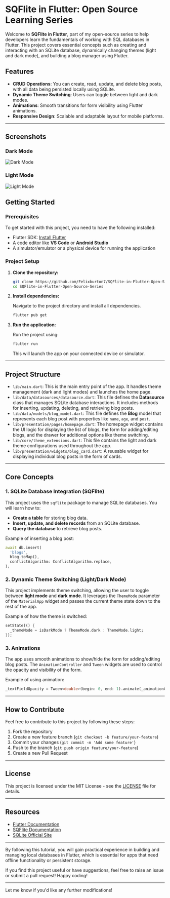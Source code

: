 # SQFlite in Flutter: Open Source Learning Series

Welcome to **SQFlite in Flutter**, part of my open-source series to help developers learn the fundamentals of working with SQL databases in Flutter. This project covers essential concepts such as creating and interacting with an SQLite database, dynamically changing themes (light and dark mode), and building a blog manager using Flutter.

## Features

- **CRUD Operations**: You can create, read, update, and delete blog posts, with all data being persisted locally using SQLite.
- **Dynamic Theme Switching**: Users can toggle between light and dark modes.
- **Animations**: Smooth transitions for form visibility using Flutter animations.
- **Responsive Design**: Scalable and adaptable layout for mobile platforms.

---

## Screenshots

### Dark Mode
![Dark Mode](assets/images/simulator_screenshot_206DA7F9-034E-42AA-B5F9-F9776952FAE1.png)

### Light Mode
![Light Mode](assets/images/Simulator%20Screenshot%20-%20iPhone%2015%20-%202024-09-07%20at%2015.25.31.png)


## Getting Started

### Prerequisites

To get started with this project, you need to have the following installed:

- Flutter SDK: [Install Flutter](https://flutter.dev/docs/get-started/install)
- A code editor like **VS Code** or **Android Studio**
- A simulator/emulator or a physical device for running the application

### Project Setup

1. **Clone the repository:**

   ```bash
   git clone https://github.com/Felixburton7/SQFlite-in-Flutter-Open-Source-Series.git
   cd SQFlite-in-Flutter-Open-Source-Series
   ```

2. **Install dependencies:**

   Navigate to the project directory and install all dependencies.

   ```bash
   flutter pub get
   ```

3. **Run the application:**

   Run the project using:

   ```bash
   flutter run
   ```

   This will launch the app on your connected device or simulator.

---

## Project Structure

- `lib/main.dart`: This is the main entry point of the app. It handles theme management (dark and light modes) and launches the home page.
- `lib/data/datasources/datasource.dart`: This file defines the **Datasource** class that manages SQLite database interactions. It includes methods for inserting, updating, deleting, and retrieving blog posts.
- `lib/data/models/blog_model.dart`: This file defines the **Blog** model that represents each blog post with properties like `name`, `age`, and `post`.
- `lib/presentation/pages/homepage.dart`: The homepage widget contains the UI logic for displaying the list of blogs, the form for adding/editing blogs, and the drawer for additional options like theme switching.
- `lib/core/theme_extensions.dart`: This file contains the light and dark theme configurations used throughout the app.
- `lib/presentation/widgets/blog_card.dart`: A reusable widget for displaying individual blog posts in the form of cards.

---

## Core Concepts

### 1. **SQLite Database Integration (SQFlite)**

This project uses the `sqflite` package to manage SQLite databases. You will learn how to:

- **Create a table** for storing blog data.
- **Insert, update, and delete records** from an SQLite database.
- **Query the database** to retrieve blog posts.

Example of inserting a blog post:
```dart
await db.insert(
  'blogs',
  blog.toMap(),
  conflictAlgorithm: ConflictAlgorithm.replace,
);
```

### 2. **Dynamic Theme Switching (Light/Dark Mode)**

This project implements theme switching, allowing the user to toggle between **light mode** and **dark mode**. It leverages the `ThemeMode` parameter of the `MaterialApp` widget and passes the current theme state down to the rest of the app.

Example of how the theme is switched:
```dart
setState(() {
  _themeMode = isDarkMode ? ThemeMode.dark : ThemeMode.light;
});
```

### 3. **Animations**

The app uses smooth animations to show/hide the form for adding/editing blog posts. The `AnimationController` and `Tween` widgets are used to control the opacity and visibility of the form.

Example of using animation:
```dart
_textFieldOpacity = Tween<double>(begin: 0, end: 1).animate(_animationController);
```

---

## How to Contribute

Feel free to contribute to this project by following these steps:

1. Fork the repository
2. Create a new feature branch (`git checkout -b feature/your-feature`)
3. Commit your changes (`git commit -m 'Add some feature'`)
4. Push to the branch (`git push origin feature/your-feature`)
5. Create a new Pull Request

---

## License

This project is licensed under the MIT License - see the [LICENSE](LICENSE) file for details.

---

## Resources

- [Flutter Documentation](https://flutter.dev/docs)
- [SQFlite Documentation](https://pub.dev/packages/sqflite)
- [SQLite Official Site](https://www.sqlite.org/index.html)

---

By following this tutorial, you will gain practical experience in building and managing local databases in Flutter, which is essential for apps that need offline functionality or persistent storage.

If you find this project useful or have suggestions, feel free to raise an issue or submit a pull request! Happy coding!

---

Let me know if you'd like any further modifications!
